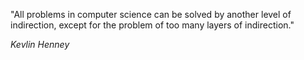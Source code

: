 "All problems in computer science can be solved by another level of indirection, except for the problem of too many layers of indirection."

_Kevlin Henney_

<!---
FilipeCanzi/FilipeCanzi is a ✨ special ✨ repository because its `README.md` (this file) appears on your GitHub profile.
You can click the Preview link to take a look at your changes.
--->
